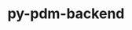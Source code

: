 ---
title: "py-pdm-backend"
layout: cache
categories: [package, develop]
meta: {"compilers": ["apple-clang@=15.0.0", "gcc@=11.1.0", "gcc@=11.4.0", "gcc@=13.2.0", "gcc@=9.4.0", "oneapi@=2024.2.1"], "num_specs": 90, "num_specs_by_stack": {"data-vis-sdk": 7, "e4s": 21, "e4s-neoverse-v2": 12, "e4s-oneapi": 19, "e4s-power": 1, "ml-darwin-aarch64-mps": 2, "ml-linux-aarch64-cpu": 13, "ml-linux-aarch64-cuda": 14, "ml-linux-x86_64-cpu": 14, "ml-linux-x86_64-cuda": 13, "root": 90}, "oss": ["ubuntu20.04", "ubuntu22.04", "ubuntu24.04", "ventura"], "platforms": ["darwin", "linux"], "stacks": ["data-vis-sdk", "e4s", "e4s-neoverse-v2", "e4s-oneapi", "e4s-power", "ml-darwin-aarch64-mps", "ml-linux-aarch64-cpu", "ml-linux-aarch64-cuda", "ml-linux-x86_64-cpu", "ml-linux-x86_64-cuda", "root"], "targets": ["aarch64", "neoverse_v2", "ppc64le", "x86_64_v3"], "versions": ["2.3.0", "2.4.3"]}
spec_details: [{"compiler": "apple-clang@=15.0.0", "hash": "vjwmhsdkcdb6zaq5625aborfediqq6uw", "os": "ventura", "platform": "darwin", "size": "-", "stacks": ["ml-darwin-aarch64-mps", "root"], "tarball": "https://binaries.spack.io/develop/build_cache/darwin-ventura-aarch64/apple-clang-15.0.0/py-pdm-backend-2.3.0/darwin-ventura-aarch64-apple-clang-15.0.0-py-pdm-backend-2.3.0-vjwmhsdkcdb6zaq5625aborfediqq6uw.spack", "target": "aarch64", "variants": ["build_system=python_pip"], "versions": ["2.3.0"]}, {"compiler": "apple-clang@=15.0.0", "hash": "mkptcelmzqc3kyd2aurxdp4fzn6r7wqu", "os": "ventura", "platform": "darwin", "size": "-", "stacks": ["ml-darwin-aarch64-mps", "root"], "tarball": "https://binaries.spack.io/develop/build_cache/darwin-ventura-aarch64/apple-clang-15.0.0/py-pdm-backend-2.4.3/darwin-ventura-aarch64-apple-clang-15.0.0-py-pdm-backend-2.4.3-mkptcelmzqc3kyd2aurxdp4fzn6r7wqu.spack", "target": "aarch64", "variants": ["build_system=python_pip"], "versions": ["2.4.3"]}, {"compiler": "gcc@=9.4.0", "hash": "uy5mtkwnhvwyglbd67gg2cjyobld2drm", "os": "ubuntu20.04", "platform": "linux", "size": "-", "stacks": ["e4s-power", "root"], "tarball": "https://binaries.spack.io/develop/build_cache/linux-ubuntu20.04-ppc64le/gcc-9.4.0/py-pdm-backend-2.4.3/linux-ubuntu20.04-ppc64le-gcc-9.4.0-py-pdm-backend-2.4.3-uy5mtkwnhvwyglbd67gg2cjyobld2drm.spack", "target": "ppc64le", "variants": ["build_system=python_pip"], "versions": ["2.4.3"]}, {"compiler": "gcc@=11.1.0", "hash": "zk5k4vnt3uohlfu6srsojocl3yijquxp", "os": "ubuntu20.04", "platform": "linux", "size": "-", "stacks": ["data-vis-sdk", "root"], "tarball": "https://binaries.spack.io/develop/build_cache/linux-ubuntu20.04-x86_64_v3/gcc-11.1.0/py-pdm-backend-2.4.3/linux-ubuntu20.04-x86_64_v3-gcc-11.1.0-py-pdm-backend-2.4.3-zk5k4vnt3uohlfu6srsojocl3yijquxp.spack", "target": "x86_64_v3", "variants": ["build_system=python_pip"], "versions": ["2.4.3"]}, {"compiler": "gcc@=11.1.0", "hash": "tdnxgp2wphsdvzn266jvpmqk73f7747i", "os": "ubuntu20.04", "platform": "linux", "size": "-", "stacks": ["data-vis-sdk", "root"], "tarball": "https://binaries.spack.io/develop/build_cache/linux-ubuntu20.04-x86_64_v3/gcc-11.1.0/py-pdm-backend-2.4.3/linux-ubuntu20.04-x86_64_v3-gcc-11.1.0-py-pdm-backend-2.4.3-tdnxgp2wphsdvzn266jvpmqk73f7747i.spack", "target": "x86_64_v3", "variants": ["build_system=python_pip"], "versions": ["2.4.3"]}, {"compiler": "gcc@=11.1.0", "hash": "pjaaetpebmgdejmgxww4lktnrsbchtrt", "os": "ubuntu20.04", "platform": "linux", "size": "-", "stacks": ["data-vis-sdk", "root"], "tarball": "https://binaries.spack.io/develop/build_cache/linux-ubuntu20.04-x86_64_v3/gcc-11.1.0/py-pdm-backend-2.4.3/linux-ubuntu20.04-x86_64_v3-gcc-11.1.0-py-pdm-backend-2.4.3-pjaaetpebmgdejmgxww4lktnrsbchtrt.spack", "target": "x86_64_v3", "variants": ["build_system=python_pip"], "versions": ["2.4.3"]}, {"compiler": "gcc@=11.1.0", "hash": "z5fzay4h5uahr5r2bdaypcjqotou4zu7", "os": "ubuntu20.04", "platform": "linux", "size": "-", "stacks": ["data-vis-sdk", "root"], "tarball": "https://binaries.spack.io/develop/build_cache/linux-ubuntu20.04-x86_64_v3/gcc-11.1.0/py-pdm-backend-2.4.3/linux-ubuntu20.04-x86_64_v3-gcc-11.1.0-py-pdm-backend-2.4.3-z5fzay4h5uahr5r2bdaypcjqotou4zu7.spack", "target": "x86_64_v3", "variants": ["build_system=python_pip"], "versions": ["2.4.3"]}, {"compiler": "gcc@=11.1.0", "hash": "brdmg4isswnnk2a2vyy4ioued25pvg3e", "os": "ubuntu20.04", "platform": "linux", "size": "-", "stacks": ["data-vis-sdk", "root"], "tarball": "https://binaries.spack.io/develop/build_cache/linux-ubuntu20.04-x86_64_v3/gcc-11.1.0/py-pdm-backend-2.4.3/linux-ubuntu20.04-x86_64_v3-gcc-11.1.0-py-pdm-backend-2.4.3-brdmg4isswnnk2a2vyy4ioued25pvg3e.spack", "target": "x86_64_v3", "variants": ["build_system=python_pip"], "versions": ["2.4.3"]}, {"compiler": "gcc@=11.1.0", "hash": "vxcvtyf4jsvarz4jzbh2x2ccgj5wvzyn", "os": "ubuntu20.04", "platform": "linux", "size": "-", "stacks": ["data-vis-sdk", "root"], "tarball": "https://binaries.spack.io/develop/build_cache/linux-ubuntu20.04-x86_64_v3/gcc-11.1.0/py-pdm-backend-2.4.3/linux-ubuntu20.04-x86_64_v3-gcc-11.1.0-py-pdm-backend-2.4.3-vxcvtyf4jsvarz4jzbh2x2ccgj5wvzyn.spack", "target": "x86_64_v3", "variants": ["build_system=python_pip"], "versions": ["2.4.3"]}, {"compiler": "gcc@=11.1.0", "hash": "d5gryo4d6hhpgdgp6auo3abs4t3yhqlo", "os": "ubuntu20.04", "platform": "linux", "size": "-", "stacks": ["data-vis-sdk", "root"], "tarball": "https://binaries.spack.io/develop/build_cache/linux-ubuntu20.04-x86_64_v3/gcc-11.1.0/py-pdm-backend-2.4.3/linux-ubuntu20.04-x86_64_v3-gcc-11.1.0-py-pdm-backend-2.4.3-d5gryo4d6hhpgdgp6auo3abs4t3yhqlo.spack", "target": "x86_64_v3", "variants": ["build_system=python_pip"], "versions": ["2.4.3"]}, {"compiler": "gcc@=11.4.0", "hash": "xuvmztlqomqbfjcmpj3j4wzf3l5vkmvs", "os": "ubuntu22.04", "platform": "linux", "size": "-", "stacks": ["e4s-neoverse-v2", "root"], "tarball": "https://binaries.spack.io/develop/build_cache/linux-ubuntu22.04-neoverse_v2/gcc-11.4.0/py-pdm-backend-2.4.3/linux-ubuntu22.04-neoverse_v2-gcc-11.4.0-py-pdm-backend-2.4.3-xuvmztlqomqbfjcmpj3j4wzf3l5vkmvs.spack", "target": "neoverse_v2", "variants": ["build_system=python_pip"], "versions": ["2.4.3"]}, {"compiler": "gcc@=11.4.0", "hash": "pzyqmcy3zfeqkxpk2c2a5r4g6gwofggi", "os": "ubuntu22.04", "platform": "linux", "size": "-", "stacks": ["e4s-neoverse-v2", "root"], "tarball": "https://binaries.spack.io/develop/build_cache/linux-ubuntu22.04-neoverse_v2/gcc-11.4.0/py-pdm-backend-2.4.3/linux-ubuntu22.04-neoverse_v2-gcc-11.4.0-py-pdm-backend-2.4.3-pzyqmcy3zfeqkxpk2c2a5r4g6gwofggi.spack", "target": "neoverse_v2", "variants": ["build_system=python_pip"], "versions": ["2.4.3"]}, {"compiler": "gcc@=11.4.0", "hash": "bxpq4ftj5wopogsknj6kvcubhocu3tia", "os": "ubuntu22.04", "platform": "linux", "size": "-", "stacks": ["e4s-neoverse-v2", "root"], "tarball": "https://binaries.spack.io/develop/build_cache/linux-ubuntu22.04-neoverse_v2/gcc-11.4.0/py-pdm-backend-2.4.3/linux-ubuntu22.04-neoverse_v2-gcc-11.4.0-py-pdm-backend-2.4.3-bxpq4ftj5wopogsknj6kvcubhocu3tia.spack", "target": "neoverse_v2", "variants": ["build_system=python_pip"], "versions": ["2.4.3"]}, {"compiler": "gcc@=11.4.0", "hash": "f73hodnqtremnv76u6lvjf7gyd3casa7", "os": "ubuntu22.04", "platform": "linux", "size": "-", "stacks": ["e4s-neoverse-v2", "root"], "tarball": "https://binaries.spack.io/develop/build_cache/linux-ubuntu22.04-neoverse_v2/gcc-11.4.0/py-pdm-backend-2.4.3/linux-ubuntu22.04-neoverse_v2-gcc-11.4.0-py-pdm-backend-2.4.3-f73hodnqtremnv76u6lvjf7gyd3casa7.spack", "target": "neoverse_v2", "variants": ["build_system=python_pip"], "versions": ["2.4.3"]}, {"compiler": "gcc@=11.4.0", "hash": "krb7m6eq2snfcnhgnxjami7zokqb6cxl", "os": "ubuntu22.04", "platform": "linux", "size": "-", "stacks": ["e4s-neoverse-v2", "root"], "tarball": "https://binaries.spack.io/develop/build_cache/linux-ubuntu22.04-neoverse_v2/gcc-11.4.0/py-pdm-backend-2.4.3/linux-ubuntu22.04-neoverse_v2-gcc-11.4.0-py-pdm-backend-2.4.3-krb7m6eq2snfcnhgnxjami7zokqb6cxl.spack", "target": "neoverse_v2", "variants": ["build_system=python_pip"], "versions": ["2.4.3"]}, {"compiler": "gcc@=11.4.0", "hash": "2jk4elullame53bkfsymzckowxq7hgss", "os": "ubuntu22.04", "platform": "linux", "size": "-", "stacks": ["e4s-neoverse-v2", "root"], "tarball": "https://binaries.spack.io/develop/build_cache/linux-ubuntu22.04-neoverse_v2/gcc-11.4.0/py-pdm-backend-2.4.3/linux-ubuntu22.04-neoverse_v2-gcc-11.4.0-py-pdm-backend-2.4.3-2jk4elullame53bkfsymzckowxq7hgss.spack", "target": "neoverse_v2", "variants": ["build_system=python_pip"], "versions": ["2.4.3"]}, {"compiler": "gcc@=11.4.0", "hash": "y6beungbyftdpmd2vnk55gdqogwjosh4", "os": "ubuntu22.04", "platform": "linux", "size": "-", "stacks": ["e4s-neoverse-v2", "root"], "tarball": "https://binaries.spack.io/develop/build_cache/linux-ubuntu22.04-neoverse_v2/gcc-11.4.0/py-pdm-backend-2.4.3/linux-ubuntu22.04-neoverse_v2-gcc-11.4.0-py-pdm-backend-2.4.3-y6beungbyftdpmd2vnk55gdqogwjosh4.spack", "target": "neoverse_v2", "variants": ["build_system=python_pip"], "versions": ["2.4.3"]}, {"compiler": "gcc@=11.4.0", "hash": "hukhwuxrormg2xvypt3cnndu3kapimbc", "os": "ubuntu22.04", "platform": "linux", "size": "-", "stacks": ["e4s-neoverse-v2", "root"], "tarball": "https://binaries.spack.io/develop/build_cache/linux-ubuntu22.04-neoverse_v2/gcc-11.4.0/py-pdm-backend-2.4.3/linux-ubuntu22.04-neoverse_v2-gcc-11.4.0-py-pdm-backend-2.4.3-hukhwuxrormg2xvypt3cnndu3kapimbc.spack", "target": "neoverse_v2", "variants": ["build_system=python_pip"], "versions": ["2.4.3"]}, {"compiler": "gcc@=11.4.0", "hash": "sw6ckbemirlowzotyu274nlo27ukyxig", "os": "ubuntu22.04", "platform": "linux", "size": "-", "stacks": ["e4s-neoverse-v2", "root"], "tarball": "https://binaries.spack.io/develop/build_cache/linux-ubuntu22.04-neoverse_v2/gcc-11.4.0/py-pdm-backend-2.4.3/linux-ubuntu22.04-neoverse_v2-gcc-11.4.0-py-pdm-backend-2.4.3-sw6ckbemirlowzotyu274nlo27ukyxig.spack", "target": "neoverse_v2", "variants": ["build_system=python_pip"], "versions": ["2.4.3"]}, {"compiler": "gcc@=11.4.0", "hash": "6tc2vabnisai2pmdxywarrpa7xws3knr", "os": "ubuntu22.04", "platform": "linux", "size": "-", "stacks": ["e4s-neoverse-v2", "root"], "tarball": "https://binaries.spack.io/develop/build_cache/linux-ubuntu22.04-neoverse_v2/gcc-11.4.0/py-pdm-backend-2.4.3/linux-ubuntu22.04-neoverse_v2-gcc-11.4.0-py-pdm-backend-2.4.3-6tc2vabnisai2pmdxywarrpa7xws3knr.spack", "target": "neoverse_v2", "variants": ["build_system=python_pip"], "versions": ["2.4.3"]}, {"compiler": "gcc@=11.4.0", "hash": "alatrfpqtoi6jpw7qyqzc3tf6tj4pnwo", "os": "ubuntu22.04", "platform": "linux", "size": "-", "stacks": ["e4s-neoverse-v2", "root"], "tarball": "https://binaries.spack.io/develop/build_cache/linux-ubuntu22.04-neoverse_v2/gcc-11.4.0/py-pdm-backend-2.4.3/linux-ubuntu22.04-neoverse_v2-gcc-11.4.0-py-pdm-backend-2.4.3-alatrfpqtoi6jpw7qyqzc3tf6tj4pnwo.spack", "target": "neoverse_v2", "variants": ["build_system=python_pip"], "versions": ["2.4.3"]}, {"compiler": "gcc@=11.4.0", "hash": "xf5kqbofaxk6vini6xwkhsqh4zwncj52", "os": "ubuntu22.04", "platform": "linux", "size": "-", "stacks": ["e4s-neoverse-v2", "root"], "tarball": "https://binaries.spack.io/develop/build_cache/linux-ubuntu22.04-neoverse_v2/gcc-11.4.0/py-pdm-backend-2.4.3/linux-ubuntu22.04-neoverse_v2-gcc-11.4.0-py-pdm-backend-2.4.3-xf5kqbofaxk6vini6xwkhsqh4zwncj52.spack", "target": "neoverse_v2", "variants": ["build_system=python_pip"], "versions": ["2.4.3"]}, {"compiler": "gcc@=11.4.0", "hash": "lr2diu5cz37fne4nlpi7wyql7imvawp7", "os": "ubuntu22.04", "platform": "linux", "size": "-", "stacks": ["e4s", "root"], "tarball": "https://binaries.spack.io/develop/build_cache/linux-ubuntu22.04-x86_64_v3/gcc-11.4.0/py-pdm-backend-2.4.3/linux-ubuntu22.04-x86_64_v3-gcc-11.4.0-py-pdm-backend-2.4.3-lr2diu5cz37fne4nlpi7wyql7imvawp7.spack", "target": "x86_64_v3", "variants": ["build_system=python_pip"], "versions": ["2.4.3"]}, {"compiler": "gcc@=11.4.0", "hash": "olfzo5nkne4smx4czy274alzkzgsph2l", "os": "ubuntu22.04", "platform": "linux", "size": "-", "stacks": ["e4s", "root"], "tarball": "https://binaries.spack.io/develop/build_cache/linux-ubuntu22.04-x86_64_v3/gcc-11.4.0/py-pdm-backend-2.4.3/linux-ubuntu22.04-x86_64_v3-gcc-11.4.0-py-pdm-backend-2.4.3-olfzo5nkne4smx4czy274alzkzgsph2l.spack", "target": "x86_64_v3", "variants": ["build_system=python_pip"], "versions": ["2.4.3"]}, {"compiler": "gcc@=11.4.0", "hash": "l44gcjmejvo5pyfdqsoieijftbtzxf2a", "os": "ubuntu22.04", "platform": "linux", "size": "-", "stacks": ["e4s", "root"], "tarball": "https://binaries.spack.io/develop/build_cache/linux-ubuntu22.04-x86_64_v3/gcc-11.4.0/py-pdm-backend-2.4.3/linux-ubuntu22.04-x86_64_v3-gcc-11.4.0-py-pdm-backend-2.4.3-l44gcjmejvo5pyfdqsoieijftbtzxf2a.spack", "target": "x86_64_v3", "variants": ["build_system=python_pip"], "versions": ["2.4.3"]}, {"compiler": "gcc@=11.4.0", "hash": "crpku56nrl27jrxw6btrhpq3c4hmqssx", "os": "ubuntu22.04", "platform": "linux", "size": "-", "stacks": ["e4s", "root"], "tarball": "https://binaries.spack.io/develop/build_cache/linux-ubuntu22.04-x86_64_v3/gcc-11.4.0/py-pdm-backend-2.4.3/linux-ubuntu22.04-x86_64_v3-gcc-11.4.0-py-pdm-backend-2.4.3-crpku56nrl27jrxw6btrhpq3c4hmqssx.spack", "target": "x86_64_v3", "variants": ["build_system=python_pip"], "versions": ["2.4.3"]}, {"compiler": "gcc@=11.4.0", "hash": "y7kf7i6y7au7jodufdqplhkahnydeedg", "os": "ubuntu22.04", "platform": "linux", "size": "-", "stacks": ["e4s", "root"], "tarball": "https://binaries.spack.io/develop/build_cache/linux-ubuntu22.04-x86_64_v3/gcc-11.4.0/py-pdm-backend-2.4.3/linux-ubuntu22.04-x86_64_v3-gcc-11.4.0-py-pdm-backend-2.4.3-y7kf7i6y7au7jodufdqplhkahnydeedg.spack", "target": "x86_64_v3", "variants": ["build_system=python_pip"], "versions": ["2.4.3"]}, {"compiler": "gcc@=11.4.0", "hash": "vjwu7d22cffblbyrxipfgqlwse5jpfak", "os": "ubuntu22.04", "platform": "linux", "size": "-", "stacks": ["e4s", "root"], "tarball": "https://binaries.spack.io/develop/build_cache/linux-ubuntu22.04-x86_64_v3/gcc-11.4.0/py-pdm-backend-2.4.3/linux-ubuntu22.04-x86_64_v3-gcc-11.4.0-py-pdm-backend-2.4.3-vjwu7d22cffblbyrxipfgqlwse5jpfak.spack", "target": "x86_64_v3", "variants": ["build_system=python_pip"], "versions": ["2.4.3"]}, {"compiler": "gcc@=11.4.0", "hash": "7iggfbjpurw2g2ck2g4hdvuaaj74faqr", "os": "ubuntu22.04", "platform": "linux", "size": "-", "stacks": ["e4s", "root"], "tarball": "https://binaries.spack.io/develop/build_cache/linux-ubuntu22.04-x86_64_v3/gcc-11.4.0/py-pdm-backend-2.4.3/linux-ubuntu22.04-x86_64_v3-gcc-11.4.0-py-pdm-backend-2.4.3-7iggfbjpurw2g2ck2g4hdvuaaj74faqr.spack", "target": "x86_64_v3", "variants": ["build_system=python_pip"], "versions": ["2.4.3"]}, {"compiler": "gcc@=11.4.0", "hash": "to4z6mmrabxexrp7rysa4sfozpugxxjj", "os": "ubuntu22.04", "platform": "linux", "size": "-", "stacks": ["e4s", "root"], "tarball": "https://binaries.spack.io/develop/build_cache/linux-ubuntu22.04-x86_64_v3/gcc-11.4.0/py-pdm-backend-2.4.3/linux-ubuntu22.04-x86_64_v3-gcc-11.4.0-py-pdm-backend-2.4.3-to4z6mmrabxexrp7rysa4sfozpugxxjj.spack", "target": "x86_64_v3", "variants": ["build_system=python_pip"], "versions": ["2.4.3"]}, {"compiler": "gcc@=11.4.0", "hash": "26enkwnwht5zdspfxi44k7t4c7slyj4e", "os": "ubuntu22.04", "platform": "linux", "size": "-", "stacks": ["e4s", "root"], "tarball": "https://binaries.spack.io/develop/build_cache/linux-ubuntu22.04-x86_64_v3/gcc-11.4.0/py-pdm-backend-2.4.3/linux-ubuntu22.04-x86_64_v3-gcc-11.4.0-py-pdm-backend-2.4.3-26enkwnwht5zdspfxi44k7t4c7slyj4e.spack", "target": "x86_64_v3", "variants": ["build_system=python_pip"], "versions": ["2.4.3"]}, {"compiler": "gcc@=11.4.0", "hash": "6pjzxuswu25upsqc2bzflmdghuqfifyx", "os": "ubuntu22.04", "platform": "linux", "size": "-", "stacks": ["e4s", "root"], "tarball": "https://binaries.spack.io/develop/build_cache/linux-ubuntu22.04-x86_64_v3/gcc-11.4.0/py-pdm-backend-2.4.3/linux-ubuntu22.04-x86_64_v3-gcc-11.4.0-py-pdm-backend-2.4.3-6pjzxuswu25upsqc2bzflmdghuqfifyx.spack", "target": "x86_64_v3", "variants": ["build_system=python_pip"], "versions": ["2.4.3"]}, {"compiler": "gcc@=11.4.0", "hash": "amlxodfbqw57gepqvnj3droegdx2vysb", "os": "ubuntu22.04", "platform": "linux", "size": "-", "stacks": ["e4s", "root"], "tarball": "https://binaries.spack.io/develop/build_cache/linux-ubuntu22.04-x86_64_v3/gcc-11.4.0/py-pdm-backend-2.4.3/linux-ubuntu22.04-x86_64_v3-gcc-11.4.0-py-pdm-backend-2.4.3-amlxodfbqw57gepqvnj3droegdx2vysb.spack", "target": "x86_64_v3", "variants": ["build_system=python_pip"], "versions": ["2.4.3"]}, {"compiler": "gcc@=11.4.0", "hash": "phg6o2tdnkbfgtdqylbm4phmlf3ninc2", "os": "ubuntu22.04", "platform": "linux", "size": "-", "stacks": ["e4s", "root"], "tarball": "https://binaries.spack.io/develop/build_cache/linux-ubuntu22.04-x86_64_v3/gcc-11.4.0/py-pdm-backend-2.4.3/linux-ubuntu22.04-x86_64_v3-gcc-11.4.0-py-pdm-backend-2.4.3-phg6o2tdnkbfgtdqylbm4phmlf3ninc2.spack", "target": "x86_64_v3", "variants": ["build_system=python_pip"], "versions": ["2.4.3"]}, {"compiler": "gcc@=11.4.0", "hash": "777mketse5x5d6u6ye6ojivskm5fqjfq", "os": "ubuntu22.04", "platform": "linux", "size": "-", "stacks": ["e4s", "root"], "tarball": "https://binaries.spack.io/develop/build_cache/linux-ubuntu22.04-x86_64_v3/gcc-11.4.0/py-pdm-backend-2.4.3/linux-ubuntu22.04-x86_64_v3-gcc-11.4.0-py-pdm-backend-2.4.3-777mketse5x5d6u6ye6ojivskm5fqjfq.spack", "target": "x86_64_v3", "variants": ["build_system=python_pip"], "versions": ["2.4.3"]}, {"compiler": "gcc@=11.4.0", "hash": "bm3i2xqpajm6rdj7so7up7hpbuuytizx", "os": "ubuntu22.04", "platform": "linux", "size": "-", "stacks": ["e4s", "root"], "tarball": "https://binaries.spack.io/develop/build_cache/linux-ubuntu22.04-x86_64_v3/gcc-11.4.0/py-pdm-backend-2.4.3/linux-ubuntu22.04-x86_64_v3-gcc-11.4.0-py-pdm-backend-2.4.3-bm3i2xqpajm6rdj7so7up7hpbuuytizx.spack", "target": "x86_64_v3", "variants": ["build_system=python_pip"], "versions": ["2.4.3"]}, {"compiler": "gcc@=11.4.0", "hash": "htjwiayt3ggybrbe34pmgfbebjthu3r4", "os": "ubuntu22.04", "platform": "linux", "size": "-", "stacks": ["e4s", "root"], "tarball": "https://binaries.spack.io/develop/build_cache/linux-ubuntu22.04-x86_64_v3/gcc-11.4.0/py-pdm-backend-2.4.3/linux-ubuntu22.04-x86_64_v3-gcc-11.4.0-py-pdm-backend-2.4.3-htjwiayt3ggybrbe34pmgfbebjthu3r4.spack", "target": "x86_64_v3", "variants": ["build_system=python_pip"], "versions": ["2.4.3"]}, {"compiler": "gcc@=11.4.0", "hash": "yizccnndgrlicvrskjccr7t54o3asu7b", "os": "ubuntu22.04", "platform": "linux", "size": "-", "stacks": ["e4s", "root"], "tarball": "https://binaries.spack.io/develop/build_cache/linux-ubuntu22.04-x86_64_v3/gcc-11.4.0/py-pdm-backend-2.4.3/linux-ubuntu22.04-x86_64_v3-gcc-11.4.0-py-pdm-backend-2.4.3-yizccnndgrlicvrskjccr7t54o3asu7b.spack", "target": "x86_64_v3", "variants": ["build_system=python_pip"], "versions": ["2.4.3"]}, {"compiler": "gcc@=11.4.0", "hash": "b2ir65rzn7uq26dpjscbprjgndvus5av", "os": "ubuntu22.04", "platform": "linux", "size": "-", "stacks": ["e4s", "root"], "tarball": "https://binaries.spack.io/develop/build_cache/linux-ubuntu22.04-x86_64_v3/gcc-11.4.0/py-pdm-backend-2.4.3/linux-ubuntu22.04-x86_64_v3-gcc-11.4.0-py-pdm-backend-2.4.3-b2ir65rzn7uq26dpjscbprjgndvus5av.spack", "target": "x86_64_v3", "variants": ["build_system=python_pip"], "versions": ["2.4.3"]}, {"compiler": "gcc@=11.4.0", "hash": "5gmsbd6kv3t4bycldcdwy3ve5asyfvpk", "os": "ubuntu22.04", "platform": "linux", "size": "-", "stacks": ["e4s", "root"], "tarball": "https://binaries.spack.io/develop/build_cache/linux-ubuntu22.04-x86_64_v3/gcc-11.4.0/py-pdm-backend-2.4.3/linux-ubuntu22.04-x86_64_v3-gcc-11.4.0-py-pdm-backend-2.4.3-5gmsbd6kv3t4bycldcdwy3ve5asyfvpk.spack", "target": "x86_64_v3", "variants": ["build_system=python_pip"], "versions": ["2.4.3"]}, {"compiler": "gcc@=11.4.0", "hash": "k4q7eflfjgxhq6uncoqqqetpjzmz5xjk", "os": "ubuntu22.04", "platform": "linux", "size": "-", "stacks": ["e4s", "root"], "tarball": "https://binaries.spack.io/develop/build_cache/linux-ubuntu22.04-x86_64_v3/gcc-11.4.0/py-pdm-backend-2.4.3/linux-ubuntu22.04-x86_64_v3-gcc-11.4.0-py-pdm-backend-2.4.3-k4q7eflfjgxhq6uncoqqqetpjzmz5xjk.spack", "target": "x86_64_v3", "variants": ["build_system=python_pip"], "versions": ["2.4.3"]}, {"compiler": "gcc@=11.4.0", "hash": "qtozsgnnq7e3h77lobbjudcb3a74hm4n", "os": "ubuntu22.04", "platform": "linux", "size": "-", "stacks": ["e4s", "root"], "tarball": "https://binaries.spack.io/develop/build_cache/linux-ubuntu22.04-x86_64_v3/gcc-11.4.0/py-pdm-backend-2.4.3/linux-ubuntu22.04-x86_64_v3-gcc-11.4.0-py-pdm-backend-2.4.3-qtozsgnnq7e3h77lobbjudcb3a74hm4n.spack", "target": "x86_64_v3", "variants": ["build_system=python_pip"], "versions": ["2.4.3"]}, {"compiler": "gcc@=11.4.0", "hash": "iidzkgka2g3p3a4f6w777tlvske3jtxb", "os": "ubuntu22.04", "platform": "linux", "size": "-", "stacks": ["e4s", "root"], "tarball": "https://binaries.spack.io/develop/build_cache/linux-ubuntu22.04-x86_64_v3/gcc-11.4.0/py-pdm-backend-2.4.3/linux-ubuntu22.04-x86_64_v3-gcc-11.4.0-py-pdm-backend-2.4.3-iidzkgka2g3p3a4f6w777tlvske3jtxb.spack", "target": "x86_64_v3", "variants": ["build_system=python_pip"], "versions": ["2.4.3"]}, {"compiler": "oneapi@=2024.2.1", "hash": "nxtlbobh64jirnahwwkgywjqbrto2ccq", "os": "ubuntu22.04", "platform": "linux", "size": "-", "stacks": ["e4s-oneapi", "root"], "tarball": "https://binaries.spack.io/develop/build_cache/linux-ubuntu22.04-x86_64_v3/oneapi-2024.2.1/py-pdm-backend-2.4.3/linux-ubuntu22.04-x86_64_v3-oneapi-2024.2.1-py-pdm-backend-2.4.3-nxtlbobh64jirnahwwkgywjqbrto2ccq.spack", "target": "x86_64_v3", "variants": ["build_system=python_pip"], "versions": ["2.4.3"]}, {"compiler": "oneapi@=2024.2.1", "hash": "esszudywzcya5hke4z6jnjtvoyk64lxp", "os": "ubuntu22.04", "platform": "linux", "size": "-", "stacks": ["e4s-oneapi", "root"], "tarball": "https://binaries.spack.io/develop/build_cache/linux-ubuntu22.04-x86_64_v3/oneapi-2024.2.1/py-pdm-backend-2.4.3/linux-ubuntu22.04-x86_64_v3-oneapi-2024.2.1-py-pdm-backend-2.4.3-esszudywzcya5hke4z6jnjtvoyk64lxp.spack", "target": "x86_64_v3", "variants": ["build_system=python_pip"], "versions": ["2.4.3"]}, {"compiler": "oneapi@=2024.2.1", "hash": "6v5ejazolmept7bwcx5sfivincjrsoy4", "os": "ubuntu22.04", "platform": "linux", "size": "-", "stacks": ["e4s-oneapi", "root"], "tarball": "https://binaries.spack.io/develop/build_cache/linux-ubuntu22.04-x86_64_v3/oneapi-2024.2.1/py-pdm-backend-2.4.3/linux-ubuntu22.04-x86_64_v3-oneapi-2024.2.1-py-pdm-backend-2.4.3-6v5ejazolmept7bwcx5sfivincjrsoy4.spack", "target": "x86_64_v3", "variants": ["build_system=python_pip"], "versions": ["2.4.3"]}, {"compiler": "oneapi@=2024.2.1", "hash": "oril5kt7tdu5zyapmn5lt5u6roco6upw", "os": "ubuntu22.04", "platform": "linux", "size": "-", "stacks": ["e4s-oneapi", "root"], "tarball": "https://binaries.spack.io/develop/build_cache/linux-ubuntu22.04-x86_64_v3/oneapi-2024.2.1/py-pdm-backend-2.4.3/linux-ubuntu22.04-x86_64_v3-oneapi-2024.2.1-py-pdm-backend-2.4.3-oril5kt7tdu5zyapmn5lt5u6roco6upw.spack", "target": "x86_64_v3", "variants": ["build_system=python_pip"], "versions": ["2.4.3"]}, {"compiler": "oneapi@=2024.2.1", "hash": "ez3swamqog24wsssqzpyxci5uav7be4l", "os": "ubuntu22.04", "platform": "linux", "size": "-", "stacks": ["e4s-oneapi", "root"], "tarball": "https://binaries.spack.io/develop/build_cache/linux-ubuntu22.04-x86_64_v3/oneapi-2024.2.1/py-pdm-backend-2.4.3/linux-ubuntu22.04-x86_64_v3-oneapi-2024.2.1-py-pdm-backend-2.4.3-ez3swamqog24wsssqzpyxci5uav7be4l.spack", "target": "x86_64_v3", "variants": ["build_system=python_pip"], "versions": ["2.4.3"]}, {"compiler": "oneapi@=2024.2.1", "hash": "2e2mx55hct56zscxfxa22b5ayrzubquf", "os": "ubuntu22.04", "platform": "linux", "size": "-", "stacks": ["e4s-oneapi", "root"], "tarball": "https://binaries.spack.io/develop/build_cache/linux-ubuntu22.04-x86_64_v3/oneapi-2024.2.1/py-pdm-backend-2.4.3/linux-ubuntu22.04-x86_64_v3-oneapi-2024.2.1-py-pdm-backend-2.4.3-2e2mx55hct56zscxfxa22b5ayrzubquf.spack", "target": "x86_64_v3", "variants": ["build_system=python_pip"], "versions": ["2.4.3"]}, {"compiler": "oneapi@=2024.2.1", "hash": "rl2mutznidb74wkfw5wg3w2bfdl3rdll", "os": "ubuntu22.04", "platform": "linux", "size": "-", "stacks": ["e4s-oneapi", "root"], "tarball": "https://binaries.spack.io/develop/build_cache/linux-ubuntu22.04-x86_64_v3/oneapi-2024.2.1/py-pdm-backend-2.4.3/linux-ubuntu22.04-x86_64_v3-oneapi-2024.2.1-py-pdm-backend-2.4.3-rl2mutznidb74wkfw5wg3w2bfdl3rdll.spack", "target": "x86_64_v3", "variants": ["build_system=python_pip"], "versions": ["2.4.3"]}, {"compiler": "oneapi@=2024.2.1", "hash": "37xl426xb7hpo5btmvbagfht7lvqz4fu", "os": "ubuntu22.04", "platform": "linux", "size": "-", "stacks": ["e4s-oneapi", "root"], "tarball": "https://binaries.spack.io/develop/build_cache/linux-ubuntu22.04-x86_64_v3/oneapi-2024.2.1/py-pdm-backend-2.4.3/linux-ubuntu22.04-x86_64_v3-oneapi-2024.2.1-py-pdm-backend-2.4.3-37xl426xb7hpo5btmvbagfht7lvqz4fu.spack", "target": "x86_64_v3", "variants": ["build_system=python_pip"], "versions": ["2.4.3"]}, {"compiler": "oneapi@=2024.2.1", "hash": "v2iq33pqouvfw3du2pibk23l3cern6sm", "os": "ubuntu22.04", "platform": "linux", "size": "-", "stacks": ["e4s-oneapi", "root"], "tarball": "https://binaries.spack.io/develop/build_cache/linux-ubuntu22.04-x86_64_v3/oneapi-2024.2.1/py-pdm-backend-2.4.3/linux-ubuntu22.04-x86_64_v3-oneapi-2024.2.1-py-pdm-backend-2.4.3-v2iq33pqouvfw3du2pibk23l3cern6sm.spack", "target": "x86_64_v3", "variants": ["build_system=python_pip"], "versions": ["2.4.3"]}, {"compiler": "oneapi@=2024.2.1", "hash": "hbpt4zd2wey5jwjj4a7r447a2xf2xgzc", "os": "ubuntu22.04", "platform": "linux", "size": "-", "stacks": ["e4s-oneapi", "root"], "tarball": "https://binaries.spack.io/develop/build_cache/linux-ubuntu22.04-x86_64_v3/oneapi-2024.2.1/py-pdm-backend-2.4.3/linux-ubuntu22.04-x86_64_v3-oneapi-2024.2.1-py-pdm-backend-2.4.3-hbpt4zd2wey5jwjj4a7r447a2xf2xgzc.spack", "target": "x86_64_v3", "variants": ["build_system=python_pip"], "versions": ["2.4.3"]}, {"compiler": "oneapi@=2024.2.1", "hash": "yy25odmqn2zvnmz4k55a3hpzaa6zd3ly", "os": "ubuntu22.04", "platform": "linux", "size": "-", "stacks": ["e4s-oneapi", "root"], "tarball": "https://binaries.spack.io/develop/build_cache/linux-ubuntu22.04-x86_64_v3/oneapi-2024.2.1/py-pdm-backend-2.4.3/linux-ubuntu22.04-x86_64_v3-oneapi-2024.2.1-py-pdm-backend-2.4.3-yy25odmqn2zvnmz4k55a3hpzaa6zd3ly.spack", "target": "x86_64_v3", "variants": ["build_system=python_pip"], "versions": ["2.4.3"]}, {"compiler": "oneapi@=2024.2.1", "hash": "y6i5lhjrtkcapycgpxqfjzgv5bkd3oyd", "os": "ubuntu22.04", "platform": "linux", "size": "-", "stacks": ["e4s-oneapi", "root"], "tarball": "https://binaries.spack.io/develop/build_cache/linux-ubuntu22.04-x86_64_v3/oneapi-2024.2.1/py-pdm-backend-2.4.3/linux-ubuntu22.04-x86_64_v3-oneapi-2024.2.1-py-pdm-backend-2.4.3-y6i5lhjrtkcapycgpxqfjzgv5bkd3oyd.spack", "target": "x86_64_v3", "variants": ["build_system=python_pip"], "versions": ["2.4.3"]}, {"compiler": "oneapi@=2024.2.1", "hash": "5p3a7lmihifqyc35w3k4ihepjdg6nhou", "os": "ubuntu22.04", "platform": "linux", "size": "-", "stacks": ["e4s-oneapi", "root"], "tarball": "https://binaries.spack.io/develop/build_cache/linux-ubuntu22.04-x86_64_v3/oneapi-2024.2.1/py-pdm-backend-2.4.3/linux-ubuntu22.04-x86_64_v3-oneapi-2024.2.1-py-pdm-backend-2.4.3-5p3a7lmihifqyc35w3k4ihepjdg6nhou.spack", "target": "x86_64_v3", "variants": ["build_system=python_pip"], "versions": ["2.4.3"]}, {"compiler": "oneapi@=2024.2.1", "hash": "b2onjokzkheet2w6shim3m4brqragllx", "os": "ubuntu22.04", "platform": "linux", "size": "-", "stacks": ["e4s-oneapi", "root"], "tarball": "https://binaries.spack.io/develop/build_cache/linux-ubuntu22.04-x86_64_v3/oneapi-2024.2.1/py-pdm-backend-2.4.3/linux-ubuntu22.04-x86_64_v3-oneapi-2024.2.1-py-pdm-backend-2.4.3-b2onjokzkheet2w6shim3m4brqragllx.spack", "target": "x86_64_v3", "variants": ["build_system=python_pip"], "versions": ["2.4.3"]}, {"compiler": "oneapi@=2024.2.1", "hash": "gmazbooiypwfydb3yyoag6bzmbssp2u7", "os": "ubuntu22.04", "platform": "linux", "size": "-", "stacks": ["e4s-oneapi", "root"], "tarball": "https://binaries.spack.io/develop/build_cache/linux-ubuntu22.04-x86_64_v3/oneapi-2024.2.1/py-pdm-backend-2.4.3/linux-ubuntu22.04-x86_64_v3-oneapi-2024.2.1-py-pdm-backend-2.4.3-gmazbooiypwfydb3yyoag6bzmbssp2u7.spack", "target": "x86_64_v3", "variants": ["build_system=python_pip"], "versions": ["2.4.3"]}, {"compiler": "oneapi@=2024.2.1", "hash": "6hoym3ffyhdag63v3e4r3z6wrbdvxbll", "os": "ubuntu22.04", "platform": "linux", "size": "-", "stacks": ["e4s-oneapi", "root"], "tarball": "https://binaries.spack.io/develop/build_cache/linux-ubuntu22.04-x86_64_v3/oneapi-2024.2.1/py-pdm-backend-2.4.3/linux-ubuntu22.04-x86_64_v3-oneapi-2024.2.1-py-pdm-backend-2.4.3-6hoym3ffyhdag63v3e4r3z6wrbdvxbll.spack", "target": "x86_64_v3", "variants": ["build_system=python_pip"], "versions": ["2.4.3"]}, {"compiler": "oneapi@=2024.2.1", "hash": "ov4izyxqpryb3vxs335nh6txkhxb5d35", "os": "ubuntu22.04", "platform": "linux", "size": "-", "stacks": ["e4s-oneapi", "root"], "tarball": "https://binaries.spack.io/develop/build_cache/linux-ubuntu22.04-x86_64_v3/oneapi-2024.2.1/py-pdm-backend-2.4.3/linux-ubuntu22.04-x86_64_v3-oneapi-2024.2.1-py-pdm-backend-2.4.3-ov4izyxqpryb3vxs335nh6txkhxb5d35.spack", "target": "x86_64_v3", "variants": ["build_system=python_pip"], "versions": ["2.4.3"]}, {"compiler": "oneapi@=2024.2.1", "hash": "yppxzblsfejor65pit5y4ydm2zwipkua", "os": "ubuntu22.04", "platform": "linux", "size": "-", "stacks": ["e4s-oneapi", "root"], "tarball": "https://binaries.spack.io/develop/build_cache/linux-ubuntu22.04-x86_64_v3/oneapi-2024.2.1/py-pdm-backend-2.4.3/linux-ubuntu22.04-x86_64_v3-oneapi-2024.2.1-py-pdm-backend-2.4.3-yppxzblsfejor65pit5y4ydm2zwipkua.spack", "target": "x86_64_v3", "variants": ["build_system=python_pip"], "versions": ["2.4.3"]}, {"compiler": "oneapi@=2024.2.1", "hash": "b4wgk6cgtxrl74mpax5h3vxo5iuulkg5", "os": "ubuntu22.04", "platform": "linux", "size": "-", "stacks": ["e4s-oneapi", "root"], "tarball": "https://binaries.spack.io/develop/build_cache/linux-ubuntu22.04-x86_64_v3/oneapi-2024.2.1/py-pdm-backend-2.4.3/linux-ubuntu22.04-x86_64_v3-oneapi-2024.2.1-py-pdm-backend-2.4.3-b4wgk6cgtxrl74mpax5h3vxo5iuulkg5.spack", "target": "x86_64_v3", "variants": ["build_system=python_pip"], "versions": ["2.4.3"]}, {"compiler": "gcc@=13.2.0", "hash": "5nsjhup3ejx6r5meq4lhxlz57whgdlxz", "os": "ubuntu24.04", "platform": "linux", "size": "-", "stacks": ["ml-linux-aarch64-cpu", "ml-linux-aarch64-cuda", "root"], "tarball": "https://binaries.spack.io/develop/build_cache/linux-ubuntu24.04-aarch64/gcc-13.2.0/py-pdm-backend-2.4.3/linux-ubuntu24.04-aarch64-gcc-13.2.0-py-pdm-backend-2.4.3-5nsjhup3ejx6r5meq4lhxlz57whgdlxz.spack", "target": "aarch64", "variants": ["build_system=python_pip"], "versions": ["2.4.3"]}, {"compiler": "gcc@=13.2.0", "hash": "7qjp4xvhdk3grvrortze7egi3xisiaua", "os": "ubuntu24.04", "platform": "linux", "size": "-", "stacks": ["ml-linux-aarch64-cpu", "ml-linux-aarch64-cuda", "root"], "tarball": "https://binaries.spack.io/develop/build_cache/linux-ubuntu24.04-aarch64/gcc-13.2.0/py-pdm-backend-2.4.3/linux-ubuntu24.04-aarch64-gcc-13.2.0-py-pdm-backend-2.4.3-7qjp4xvhdk3grvrortze7egi3xisiaua.spack", "target": "aarch64", "variants": ["build_system=python_pip"], "versions": ["2.4.3"]}, {"compiler": "gcc@=13.2.0", "hash": "7t362kfdqdsib7wzdkzbkals6hidrjip", "os": "ubuntu24.04", "platform": "linux", "size": "-", "stacks": ["ml-linux-aarch64-cpu", "ml-linux-aarch64-cuda", "root"], "tarball": "https://binaries.spack.io/develop/build_cache/linux-ubuntu24.04-aarch64/gcc-13.2.0/py-pdm-backend-2.4.3/linux-ubuntu24.04-aarch64-gcc-13.2.0-py-pdm-backend-2.4.3-7t362kfdqdsib7wzdkzbkals6hidrjip.spack", "target": "aarch64", "variants": ["build_system=python_pip"], "versions": ["2.4.3"]}, {"compiler": "gcc@=13.2.0", "hash": "aboova7kgmebbdpmrj3fjbq6jjtf2jq3", "os": "ubuntu24.04", "platform": "linux", "size": "-", "stacks": ["ml-linux-aarch64-cpu", "ml-linux-aarch64-cuda", "root"], "tarball": "https://binaries.spack.io/develop/build_cache/linux-ubuntu24.04-aarch64/gcc-13.2.0/py-pdm-backend-2.4.3/linux-ubuntu24.04-aarch64-gcc-13.2.0-py-pdm-backend-2.4.3-aboova7kgmebbdpmrj3fjbq6jjtf2jq3.spack", "target": "aarch64", "variants": ["build_system=python_pip"], "versions": ["2.4.3"]}, {"compiler": "gcc@=13.2.0", "hash": "cbvztj2bi5yhmagc4kjj2ifibpsxtzwh", "os": "ubuntu24.04", "platform": "linux", "size": "-", "stacks": ["ml-linux-aarch64-cpu", "ml-linux-aarch64-cuda", "root"], "tarball": "https://binaries.spack.io/develop/build_cache/linux-ubuntu24.04-aarch64/gcc-13.2.0/py-pdm-backend-2.4.3/linux-ubuntu24.04-aarch64-gcc-13.2.0-py-pdm-backend-2.4.3-cbvztj2bi5yhmagc4kjj2ifibpsxtzwh.spack", "target": "aarch64", "variants": ["build_system=python_pip"], "versions": ["2.4.3"]}, {"compiler": "gcc@=13.2.0", "hash": "g42goakreftzox7gxujvitrw435bxstp", "os": "ubuntu24.04", "platform": "linux", "size": "-", "stacks": ["ml-linux-aarch64-cpu", "ml-linux-aarch64-cuda", "root"], "tarball": "https://binaries.spack.io/develop/build_cache/linux-ubuntu24.04-aarch64/gcc-13.2.0/py-pdm-backend-2.4.3/linux-ubuntu24.04-aarch64-gcc-13.2.0-py-pdm-backend-2.4.3-g42goakreftzox7gxujvitrw435bxstp.spack", "target": "aarch64", "variants": ["build_system=python_pip"], "versions": ["2.4.3"]}, {"compiler": "gcc@=13.2.0", "hash": "gefdetr6yqzbsylocu3z3qzolv74qsze", "os": "ubuntu24.04", "platform": "linux", "size": "-", "stacks": ["ml-linux-aarch64-cpu", "ml-linux-aarch64-cuda", "root"], "tarball": "https://binaries.spack.io/develop/build_cache/linux-ubuntu24.04-aarch64/gcc-13.2.0/py-pdm-backend-2.4.3/linux-ubuntu24.04-aarch64-gcc-13.2.0-py-pdm-backend-2.4.3-gefdetr6yqzbsylocu3z3qzolv74qsze.spack", "target": "aarch64", "variants": ["build_system=python_pip"], "versions": ["2.4.3"]}, {"compiler": "gcc@=13.2.0", "hash": "ikfra3jnfmgcvuekrzyfhd5q2peujbrm", "os": "ubuntu24.04", "platform": "linux", "size": "-", "stacks": ["ml-linux-aarch64-cpu", "ml-linux-aarch64-cuda", "root"], "tarball": "https://binaries.spack.io/develop/build_cache/linux-ubuntu24.04-aarch64/gcc-13.2.0/py-pdm-backend-2.4.3/linux-ubuntu24.04-aarch64-gcc-13.2.0-py-pdm-backend-2.4.3-ikfra3jnfmgcvuekrzyfhd5q2peujbrm.spack", "target": "aarch64", "variants": ["build_system=python_pip"], "versions": ["2.4.3"]}, {"compiler": "gcc@=13.2.0", "hash": "natgqitpqn676slmr4fr6snshsuxytwl", "os": "ubuntu24.04", "platform": "linux", "size": "-", "stacks": ["ml-linux-aarch64-cpu", "ml-linux-aarch64-cuda", "root"], "tarball": "https://binaries.spack.io/develop/build_cache/linux-ubuntu24.04-aarch64/gcc-13.2.0/py-pdm-backend-2.4.3/linux-ubuntu24.04-aarch64-gcc-13.2.0-py-pdm-backend-2.4.3-natgqitpqn676slmr4fr6snshsuxytwl.spack", "target": "aarch64", "variants": ["build_system=python_pip"], "versions": ["2.4.3"]}, {"compiler": "gcc@=13.2.0", "hash": "opkldhjvupfj3pmn2blovqieohs3hlrd", "os": "ubuntu24.04", "platform": "linux", "size": "-", "stacks": ["ml-linux-aarch64-cpu", "ml-linux-aarch64-cuda", "root"], "tarball": "https://binaries.spack.io/develop/build_cache/linux-ubuntu24.04-aarch64/gcc-13.2.0/py-pdm-backend-2.4.3/linux-ubuntu24.04-aarch64-gcc-13.2.0-py-pdm-backend-2.4.3-opkldhjvupfj3pmn2blovqieohs3hlrd.spack", "target": "aarch64", "variants": ["build_system=python_pip"], "versions": ["2.4.3"]}, {"compiler": "gcc@=13.2.0", "hash": "q2dloibtce5uaf22wchsalac27l3nyoe", "os": "ubuntu24.04", "platform": "linux", "size": "-", "stacks": ["ml-linux-aarch64-cpu", "ml-linux-aarch64-cuda", "root"], "tarball": "https://binaries.spack.io/develop/build_cache/linux-ubuntu24.04-aarch64/gcc-13.2.0/py-pdm-backend-2.4.3/linux-ubuntu24.04-aarch64-gcc-13.2.0-py-pdm-backend-2.4.3-q2dloibtce5uaf22wchsalac27l3nyoe.spack", "target": "aarch64", "variants": ["build_system=python_pip"], "versions": ["2.4.3"]}, {"compiler": "gcc@=13.2.0", "hash": "wjwxdtimawh6ars5nvxfgtat3ztauxgt", "os": "ubuntu24.04", "platform": "linux", "size": "-", "stacks": ["ml-linux-aarch64-cuda", "root"], "tarball": "https://binaries.spack.io/develop/build_cache/linux-ubuntu24.04-aarch64/gcc-13.2.0/py-pdm-backend-2.4.3/linux-ubuntu24.04-aarch64-gcc-13.2.0-py-pdm-backend-2.4.3-wjwxdtimawh6ars5nvxfgtat3ztauxgt.spack", "target": "aarch64", "variants": ["build_system=python_pip"], "versions": ["2.4.3"]}, {"compiler": "gcc@=13.2.0", "hash": "x6hyqp4dr3df3u7rnwyexjvzjrpompl2", "os": "ubuntu24.04", "platform": "linux", "size": "-", "stacks": ["ml-linux-aarch64-cpu", "ml-linux-aarch64-cuda", "root"], "tarball": "https://binaries.spack.io/develop/build_cache/linux-ubuntu24.04-aarch64/gcc-13.2.0/py-pdm-backend-2.4.3/linux-ubuntu24.04-aarch64-gcc-13.2.0-py-pdm-backend-2.4.3-x6hyqp4dr3df3u7rnwyexjvzjrpompl2.spack", "target": "aarch64", "variants": ["build_system=python_pip"], "versions": ["2.4.3"]}, {"compiler": "gcc@=13.2.0", "hash": "zfdybnhx3pwwoob5divvqjx4ttceumsa", "os": "ubuntu24.04", "platform": "linux", "size": "-", "stacks": ["ml-linux-aarch64-cpu", "ml-linux-aarch64-cuda", "root"], "tarball": "https://binaries.spack.io/develop/build_cache/linux-ubuntu24.04-aarch64/gcc-13.2.0/py-pdm-backend-2.4.3/linux-ubuntu24.04-aarch64-gcc-13.2.0-py-pdm-backend-2.4.3-zfdybnhx3pwwoob5divvqjx4ttceumsa.spack", "target": "aarch64", "variants": ["build_system=python_pip"], "versions": ["2.4.3"]}, {"compiler": "gcc@=13.2.0", "hash": "52kjdilf4f7eeffpbclotajjrmkwwcs4", "os": "ubuntu24.04", "platform": "linux", "size": "-", "stacks": ["ml-linux-x86_64-cpu", "ml-linux-x86_64-cuda", "root"], "tarball": "https://binaries.spack.io/develop/build_cache/linux-ubuntu24.04-x86_64_v3/gcc-13.2.0/py-pdm-backend-2.4.3/linux-ubuntu24.04-x86_64_v3-gcc-13.2.0-py-pdm-backend-2.4.3-52kjdilf4f7eeffpbclotajjrmkwwcs4.spack", "target": "x86_64_v3", "variants": ["build_system=python_pip"], "versions": ["2.4.3"]}, {"compiler": "gcc@=13.2.0", "hash": "73enroimtvx73y55wbmwxhdqiqrblrnw", "os": "ubuntu24.04", "platform": "linux", "size": "-", "stacks": ["ml-linux-x86_64-cpu", "ml-linux-x86_64-cuda", "root"], "tarball": "https://binaries.spack.io/develop/build_cache/linux-ubuntu24.04-x86_64_v3/gcc-13.2.0/py-pdm-backend-2.4.3/linux-ubuntu24.04-x86_64_v3-gcc-13.2.0-py-pdm-backend-2.4.3-73enroimtvx73y55wbmwxhdqiqrblrnw.spack", "target": "x86_64_v3", "variants": ["build_system=python_pip"], "versions": ["2.4.3"]}, {"compiler": "gcc@=13.2.0", "hash": "a2fbcasau5m5yarle4zslvt2xyf7z4y6", "os": "ubuntu24.04", "platform": "linux", "size": "-", "stacks": ["ml-linux-x86_64-cpu", "ml-linux-x86_64-cuda", "root"], "tarball": "https://binaries.spack.io/develop/build_cache/linux-ubuntu24.04-x86_64_v3/gcc-13.2.0/py-pdm-backend-2.4.3/linux-ubuntu24.04-x86_64_v3-gcc-13.2.0-py-pdm-backend-2.4.3-a2fbcasau5m5yarle4zslvt2xyf7z4y6.spack", "target": "x86_64_v3", "variants": ["build_system=python_pip"], "versions": ["2.4.3"]}, {"compiler": "gcc@=13.2.0", "hash": "af5rvyjb3lpl2ocebdtlle5zguxffb37", "os": "ubuntu24.04", "platform": "linux", "size": "-", "stacks": ["ml-linux-x86_64-cpu", "ml-linux-x86_64-cuda", "root"], "tarball": "https://binaries.spack.io/develop/build_cache/linux-ubuntu24.04-x86_64_v3/gcc-13.2.0/py-pdm-backend-2.4.3/linux-ubuntu24.04-x86_64_v3-gcc-13.2.0-py-pdm-backend-2.4.3-af5rvyjb3lpl2ocebdtlle5zguxffb37.spack", "target": "x86_64_v3", "variants": ["build_system=python_pip"], "versions": ["2.4.3"]}, {"compiler": "gcc@=13.2.0", "hash": "l5txczmffunio377nmhiqkvx2ev2ehxm", "os": "ubuntu24.04", "platform": "linux", "size": "-", "stacks": ["ml-linux-x86_64-cpu", "ml-linux-x86_64-cuda", "root"], "tarball": "https://binaries.spack.io/develop/build_cache/linux-ubuntu24.04-x86_64_v3/gcc-13.2.0/py-pdm-backend-2.4.3/linux-ubuntu24.04-x86_64_v3-gcc-13.2.0-py-pdm-backend-2.4.3-l5txczmffunio377nmhiqkvx2ev2ehxm.spack", "target": "x86_64_v3", "variants": ["build_system=python_pip"], "versions": ["2.4.3"]}, {"compiler": "gcc@=13.2.0", "hash": "old3iewjdtlpikxmknzb5oogbmsj3eew", "os": "ubuntu24.04", "platform": "linux", "size": "-", "stacks": ["ml-linux-x86_64-cpu", "ml-linux-x86_64-cuda", "root"], "tarball": "https://binaries.spack.io/develop/build_cache/linux-ubuntu24.04-x86_64_v3/gcc-13.2.0/py-pdm-backend-2.4.3/linux-ubuntu24.04-x86_64_v3-gcc-13.2.0-py-pdm-backend-2.4.3-old3iewjdtlpikxmknzb5oogbmsj3eew.spack", "target": "x86_64_v3", "variants": ["build_system=python_pip"], "versions": ["2.4.3"]}, {"compiler": "gcc@=13.2.0", "hash": "owzzrjvkapbusgujeae37ed5l4dk546x", "os": "ubuntu24.04", "platform": "linux", "size": "-", "stacks": ["ml-linux-x86_64-cpu", "ml-linux-x86_64-cuda", "root"], "tarball": "https://binaries.spack.io/develop/build_cache/linux-ubuntu24.04-x86_64_v3/gcc-13.2.0/py-pdm-backend-2.4.3/linux-ubuntu24.04-x86_64_v3-gcc-13.2.0-py-pdm-backend-2.4.3-owzzrjvkapbusgujeae37ed5l4dk546x.spack", "target": "x86_64_v3", "variants": ["build_system=python_pip"], "versions": ["2.4.3"]}, {"compiler": "gcc@=13.2.0", "hash": "sagbqkt7zxewczahuxtfkl4rmeehxao4", "os": "ubuntu24.04", "platform": "linux", "size": "-", "stacks": ["ml-linux-x86_64-cpu", "ml-linux-x86_64-cuda", "root"], "tarball": "https://binaries.spack.io/develop/build_cache/linux-ubuntu24.04-x86_64_v3/gcc-13.2.0/py-pdm-backend-2.4.3/linux-ubuntu24.04-x86_64_v3-gcc-13.2.0-py-pdm-backend-2.4.3-sagbqkt7zxewczahuxtfkl4rmeehxao4.spack", "target": "x86_64_v3", "variants": ["build_system=python_pip"], "versions": ["2.4.3"]}, {"compiler": "gcc@=13.2.0", "hash": "uctacbgpgkktzgalf2xqjnz7neeadd6b", "os": "ubuntu24.04", "platform": "linux", "size": "-", "stacks": ["ml-linux-x86_64-cpu", "ml-linux-x86_64-cuda", "root"], "tarball": "https://binaries.spack.io/develop/build_cache/linux-ubuntu24.04-x86_64_v3/gcc-13.2.0/py-pdm-backend-2.4.3/linux-ubuntu24.04-x86_64_v3-gcc-13.2.0-py-pdm-backend-2.4.3-uctacbgpgkktzgalf2xqjnz7neeadd6b.spack", "target": "x86_64_v3", "variants": ["build_system=python_pip"], "versions": ["2.4.3"]}, {"compiler": "gcc@=13.2.0", "hash": "ut3mw5mmzqicvvrly32wumrtivkktr3j", "os": "ubuntu24.04", "platform": "linux", "size": "-", "stacks": ["ml-linux-x86_64-cpu", "ml-linux-x86_64-cuda", "root"], "tarball": "https://binaries.spack.io/develop/build_cache/linux-ubuntu24.04-x86_64_v3/gcc-13.2.0/py-pdm-backend-2.4.3/linux-ubuntu24.04-x86_64_v3-gcc-13.2.0-py-pdm-backend-2.4.3-ut3mw5mmzqicvvrly32wumrtivkktr3j.spack", "target": "x86_64_v3", "variants": ["build_system=python_pip"], "versions": ["2.4.3"]}, {"compiler": "gcc@=13.2.0", "hash": "ux4rtzi7xgj2j3uzmmceck5v4fbctq3o", "os": "ubuntu24.04", "platform": "linux", "size": "-", "stacks": ["ml-linux-x86_64-cpu", "root"], "tarball": "https://binaries.spack.io/develop/build_cache/linux-ubuntu24.04-x86_64_v3/gcc-13.2.0/py-pdm-backend-2.4.3/linux-ubuntu24.04-x86_64_v3-gcc-13.2.0-py-pdm-backend-2.4.3-ux4rtzi7xgj2j3uzmmceck5v4fbctq3o.spack", "target": "x86_64_v3", "variants": ["build_system=python_pip"], "versions": ["2.4.3"]}, {"compiler": "gcc@=13.2.0", "hash": "x72qsho2ifzblhb6oqhh4txunctzhtma", "os": "ubuntu24.04", "platform": "linux", "size": "-", "stacks": ["ml-linux-x86_64-cpu", "ml-linux-x86_64-cuda", "root"], "tarball": "https://binaries.spack.io/develop/build_cache/linux-ubuntu24.04-x86_64_v3/gcc-13.2.0/py-pdm-backend-2.4.3/linux-ubuntu24.04-x86_64_v3-gcc-13.2.0-py-pdm-backend-2.4.3-x72qsho2ifzblhb6oqhh4txunctzhtma.spack", "target": "x86_64_v3", "variants": ["build_system=python_pip"], "versions": ["2.4.3"]}, {"compiler": "gcc@=13.2.0", "hash": "xf4oiguwjgwl76gprdkx4gj7mgdnbhxy", "os": "ubuntu24.04", "platform": "linux", "size": "-", "stacks": ["ml-linux-x86_64-cpu", "ml-linux-x86_64-cuda", "root"], "tarball": "https://binaries.spack.io/develop/build_cache/linux-ubuntu24.04-x86_64_v3/gcc-13.2.0/py-pdm-backend-2.4.3/linux-ubuntu24.04-x86_64_v3-gcc-13.2.0-py-pdm-backend-2.4.3-xf4oiguwjgwl76gprdkx4gj7mgdnbhxy.spack", "target": "x86_64_v3", "variants": ["build_system=python_pip"], "versions": ["2.4.3"]}, {"compiler": "gcc@=13.2.0", "hash": "ygscngglg4qj4nbi7pqp57hrxkdk2y3l", "os": "ubuntu24.04", "platform": "linux", "size": "-", "stacks": ["ml-linux-x86_64-cpu", "ml-linux-x86_64-cuda", "root"], "tarball": "https://binaries.spack.io/develop/build_cache/linux-ubuntu24.04-x86_64_v3/gcc-13.2.0/py-pdm-backend-2.4.3/linux-ubuntu24.04-x86_64_v3-gcc-13.2.0-py-pdm-backend-2.4.3-ygscngglg4qj4nbi7pqp57hrxkdk2y3l.spack", "target": "x86_64_v3", "variants": ["build_system=python_pip"], "versions": ["2.4.3"]}]
---